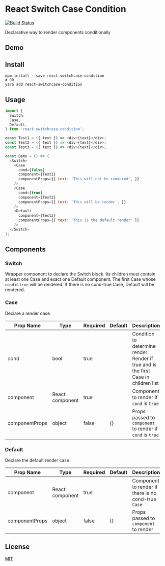 # React Switch Case Condition

[![Build Status](https://travis-ci.org/nlhuykhang/react-switch-case.svg?branch=master)](https://travis-ci.org/nlhuykhang/react-switch-case)

<!-- [![bitHound Score](https://www.bithound.io/github/survivejs/react-component-boilerplate/badges/score.svg)](https://www.bithound.io/github/survivejs/react-component-boilerplate) [![Dependency Status](https://david-dm.org/survivejs/react-component-boilerplate.svg)](https://david-dm.org/survivejs/react-component-boilerplate) -->

Declarative way to render components conditionally

## Demo

## Install

```
npm install --save react-switchcase-condition
# OR
yarn add react-switchcase-condition
```

## Usage

```js
import {
  Switch,
  Case,
  Default,
} from 'react-switchcase-condition';

const Test1 = ({ text }) => <div>{text}</div>;
const Test2 = ({ text }) => <div>{text}</div>;
const Test3 = ({ text }) => <div>{text}</div>;

const Demo = () => (
  <Switch>
    <Case
      cond={false}
      component={Test1}
      componentProps={{ text: 'This will not be rendered', }}
    />
    <Case
      cond={true}
      component={Test2}
      componentProps={{ text: 'This will be render', }}
    />
    <Default
      component={Test3}
      componentProps={{ text: 'This is the default render' }}
    />
  </Switch>
);
```

## Components

### Switch

Wrapper component to declare the Switch block. Its children must contain at least one Case and exact one Default component. The first Case whose `cond` is `true` will be rendered. If there is no cond-true Case, Default will be rendered.

### Case

Declare a render case

| Prop Name | Type | Required | Default | Description |
|-----------|------|----------|---------|-------------|
| cond | bool | true |  |Condition to determine render. Render if true and is the first Case in children list  |
| component | React component | true | | Component to render if `cond` is `true` |
| componentProps | object | false | {} | Props passed to `component` to render if `cond` is `true` |

### Default

Declare the default render case

| Prop Name | Type | Required | Default | Description |
|-----------|------|----------|---------|-------------|
| component | React component | true | | Component to render if there is no cond-true `Case` |
| componentProps | object | false | {} | Props passed to `component` to render |

## License

[MIT](LICENSE)
